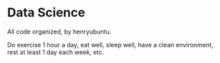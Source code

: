 # Data Science

All code organized, by henryubuntu.

Do exercise 1 hour a day, eat well, sleep well, have a clean environment, rest at least 1 day each week, etc.

